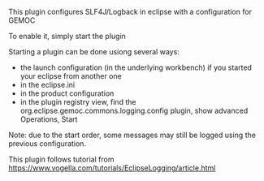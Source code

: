This plugin configures SLF4J/Logback in eclipse with a configuration for GEMOC

To enable it, simply start the plugin

Starting a plugin can be done usiong several ways:
- the launch configuration (in the underlying workbench) if you started your eclipse from another one
- in the eclipse.ini
- in the product configuration
- in the plugin registry view, find the org.eclipse.gemoc.commons.logging.config plugin, show advanced Operations, Start

Note: due to the start order, some messages may still be logged using the previous configuration.


This plugin follows tutorial from https://www.vogella.com/tutorials/EclipseLogging/article.html